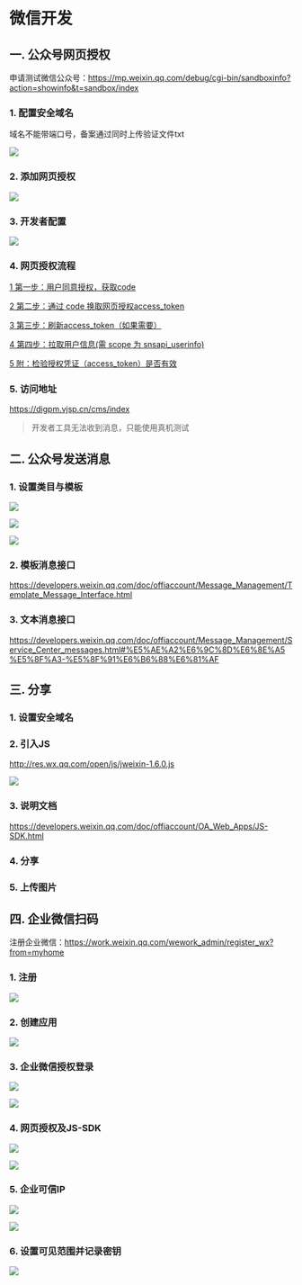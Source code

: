 # 微信开发

## 一. 公众号网页授权

申请测试微信公众号：https://mp.weixin.qq.com/debug/cgi-bin/sandboxinfo?action=showinfo&t=sandbox/index

### 1. 配置安全域名

域名不能带端口号，备案通过同时上传验证文件txt

![](doc/assets/1.png)

### 2. 添加网页授权

![](doc/assets/2.png)

### 3. 开发者配置

![](doc/assets/3.png)

### 4. 网页授权流程
[1 第一步：用户同意授权，获取code](https://developers.weixin.qq.com/doc/offiaccount/OA_Web_Apps/Wechat_webpage_authorization.html#0)

[2 第二步：通过 code 换取网页授权access_token](https://developers.weixin.qq.com/doc/offiaccount/OA_Web_Apps/Wechat_webpage_authorization.html#1)

[3 第三步：刷新access_token（如果需要）](https://developers.weixin.qq.com/doc/offiaccount/OA_Web_Apps/Wechat_webpage_authorization.html#2)

[4 第四步：拉取用户信息(需 scope 为 snsapi_userinfo)](https://developers.weixin.qq.com/doc/offiaccount/OA_Web_Apps/Wechat_webpage_authorization.html#3)

[5 附：检验授权凭证（access_token）是否有效](https://developers.weixin.qq.com/doc/offiaccount/OA_Web_Apps/Wechat_webpage_authorization.html#4)

### 5. 访问地址

https://digpm.vjsp.cn/cms/index

> 开发者工具无法收到消息，只能使用真机测试

## 二. 公众号发送消息

### 1. 设置类目与模板

![](doc/assets/4.png)

![](doc/assets/5.png)

![](doc/assets/6.png)

### 2. 模板消息接口

https://developers.weixin.qq.com/doc/offiaccount/Message_Management/Template_Message_Interface.html

### 3. 文本消息接口

https://developers.weixin.qq.com/doc/offiaccount/Message_Management/Service_Center_messages.html#%E5%AE%A2%E6%9C%8D%E6%8E%A5%E5%8F%A3-%E5%8F%91%E6%B6%88%E6%81%AF

## 三. 分享

### 1. 设置安全域名

### 2. 引入JS

http://res.wx.qq.com/open/js/jweixin-1.6.0.js

![](doc/assets/7.png)

### 3. 说明文档

https://developers.weixin.qq.com/doc/offiaccount/OA_Web_Apps/JS-SDK.html

### 4. 分享

### 5. 上传图片

## 四. 企业微信扫码

注册企业微信：https://work.weixin.qq.com/wework_admin/register_wx?from=myhome

### 1. 注册

![](doc/assets/e1.png)

### 2. 创建应用

![](doc/assets/e2.png)

### 3. 企业微信授权登录

![](doc/assets/e3.png)

![](doc/assets/e4.png)

### 4. 网页授权及JS-SDK

![](doc/assets/e5.png)

![](doc/assets/e6.png)

### 5. 企业可信IP

![](doc/assets/e7.png)

![](doc/assets/e8.png)

### 6. 设置可见范围并记录密钥

![](doc/assets/e9.png)